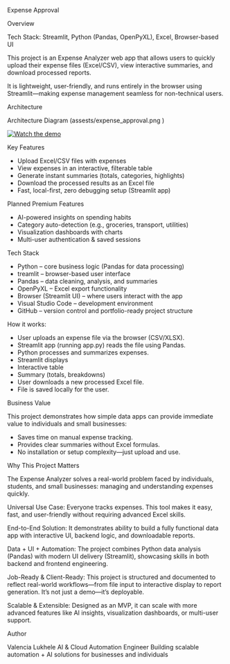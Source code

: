 Expense Approval 

Overview


Tech Stack: Streamlit, Python (Pandas, OpenPyXL), Excel, Browser-based UI

This project is an Expense Analyzer web app that allows users to quickly upload their expense files (Excel/CSV), view interactive summaries, and download processed reports.

It is lightweight, user-friendly, and runs entirely in the browser using Streamlit—making expense management seamless for non-technical users.

Architecture

Architecture Diagram (assests/expense_approval.png )

[![Watch the demo](https://img.youtube.com/vi/xAa9LuLIWfY/0.jpg)](https://youtube.com/shorts/xAa9LuLIWfY?si=mlOy9hTcMVYPhHgK)

Key Features

- Upload Excel/CSV files with expenses
- View expenses in an interactive, filterable table
- Generate instant summaries (totals, categories, highlights)
- Download the processed results as an Excel file
- Fast, local-first, zero debugging setup (Streamlit app)

Planned Premium Features

- AI-powered insights on spending habits
- Category auto-detection (e.g., groceries, transport, utilities)
- Visualization dashboards with charts
- Multi-user authentication & saved sessions

Tech Stack

- Python – core business logic (Pandas for data processing)
- treamlit – browser-based user interface
- Pandas – data cleaning, analysis, and summaries
- OpenPyXL – Excel export functionality
- Browser (Streamlit UI) – where users interact with the app
- Visual Studio Code – development environment
- GitHub – version control and portfolio-ready project structure

How it works:

- User uploads an expense file via the browser (CSV/XLSX).
- Streamlit app (running app.py) reads the file using Pandas.
- Python processes and summarizes expenses.
- Streamlit displays
- Interactive table
- Summary (totals, breakdowns)
- User downloads a new processed Excel file.
- File is saved locally for the user.

Business Value

This project demonstrates how simple data apps can provide immediate value to individuals and small businesses:

- Saves time on manual expense tracking.
- Provides clear summaries without Excel formulas.
- No installation or setup complexity—just upload and use.


Why This Project Matters

The Expense Analyzer solves a real-world problem faced by individuals, students, and small businesses: managing and understanding expenses quickly.

Universal Use Case: Everyone tracks expenses. This tool makes it easy, fast, and user-friendly without requiring advanced Excel skills.

End-to-End Solution: It demonstrates ability to build a fully functional data app with interactive UI, backend logic, and downloadable reports.

Data + UI + Automation: The project combines Python data analysis (Pandas) with modern UI delivery (Streamlit), showcasing skills in both backend and frontend engineering.

Job-Ready & Client-Ready: This project is structured and documented to reflect real-world workflows—from file input to interactive display to report generation. It’s not just a demo—it’s deployable.

Scalable & Extensible: Designed as an MVP, it can scale with more advanced features like AI insights, visualization dashboards, or multi-user support.

Author

Valencia Lukhele
AI & Cloud Automation Engineer
Building scalable automation + AI solutions for businesses and individuals